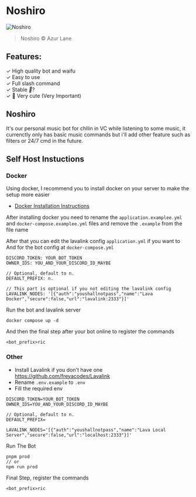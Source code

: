 # Noshiro

![Noshiro](https://cdn.discordapp.com/attachments/946217358542897182/1084700000744914954/1024px-Noshiro.png)
> Noshiro © Azur Lane

## Features:

✓ High quality bot and waifu       
✓ Easy to use  
✓ Full slash command       
✓ Stable _🙏_?          
✓ 💖 Very cute (Very Important)      


## Noshiro
It's our personal music bot for chllin in VC while listening to some music, it currenctly only has basic music commands but i'll add other feature such as filters or 24/7 cmd in the future.

## Self Host Instuctions
### Docker
Using docker, I recommend you to install docker on your server to make the setup more easier

- [Docker Installation Instructions](https://docs.docker.com/engine/install/)

After installing docker you need to rename the `application.examplee.yml` and `docker-compose.examplee.yml` files and remove the `.example` from the file name

After that you can edit the lavalink config `application.yml` if you want to
And for the bot config at `docker-compose.yml`
```
DISCORD_TOKEN: YOUR_BOT_TOKEN
OWNER_IDS: YOU_AND_YOUR_DISCORD_ID_MAYBE

// Optional, default to n.
DEFAULT_PREFIX: n.

// This part is optional if you not editing the lavalink config
LAVALINK_NODES: '[{"auth":"youshallnotpass","name":"Lava Docker","secure":false,"url":"lavalink:2333"}]'
```

Run the bot and lavalink server
```
docker compose up -d
```

And then the final step after your bot online to register the commands
```
<bot_prefix>ric
```

### Other

- Install Lavalink if you don't have one https://github.com/freyacodes/Lavalink
- Rename `.env.example` to `.env`
- Fill the required env 

```
DISCORD_TOKEN=YOUR_BOT_TOKEN
OWNER_IDS=YOU_AND_YOUR_DISCORD_ID_MAYBE

// Optional, default to n.
DEFAULT_PREFIX=

LAVALINK_NODES='[{"auth":"youshallnotpass","name":"Lava Local Server","secure":false,"url":"localhost:2333"}]'
```

Run The Bot
```
pnpm prod
// or
npm run prod
```

Final Step, register the commands
```
<bot_prefix>ric
```
